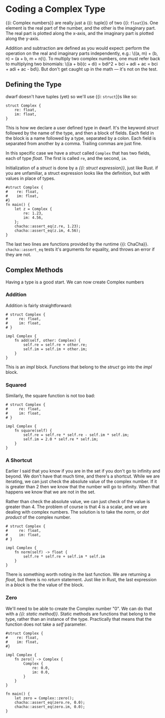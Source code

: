 # Coding a Complex Type

{{i: Complex numbers}} are really just a {{i: tuple}} of two {{i: `float`}}s.
One element is the real part of the number, and the other is the imaginary part.
The real part is plotted along the x-axis, and the imaginary part is plotted along the y-axis.

Addition and subtraction are defined as you would expect: perform the operation on the real and imaginary parts independently, e.g.: \\((a, m) + (b, n) = (a + b, m + n)\\).
To multiply two complex numbers, one must refer back to multiplying two binomials: \\((a + bi)(c + di) = bdi^2 + bci + adi + ac = bci + adi + ac - bd\\).
But don't get caught up in the math — it's not on the test.

## Defining the Type

dwarf doesn't have tuples (yet) so we'll use {{i: `struct`}}s like so:

```dwarf
struct Complex {
    re: float,
    im: float,
}
```

This is how we declare a user defined type in dwarf.
It's the keyword *struct* followed by the name of the type, and then a block of fields.
Each field in the block is a name followed by a type, separated by a colon.
Each field is separated from another by a comma.
Trailing commas are just fine.

In this specific case we have a *struct* called `Complex` that has two fields, each of type *float*.
The first is called `re`, and the second, `im`.

Initialization of a *struct* is done by a *{{i: struct expression}}*, just like Rust.
if you are unfamiliar, a struct expression looks like the definition, but with values in place of types.

```dwarf
#struct Complex {
#    re: float,
#    im: float,
#}
fn main() {
    let z = Complex {
        re: 1.23,
        im: 4.56,
    };
    chacha::assert_eq(z.re, 1.23);
    chacha::assert_eq(z.im, 4.56);
}
```

The last two lines are functions provided by the runtime {{i: ChaCha}}.
`chacha::assert_eq` tests it's arguments for equality, and throws an error if they are not.

## Complex Methods

Having a type is a good start.
We can now create Complex numbers

### Addition

Addition is fairly straightforward:

```dwarf
# struct Complex {
#     re: float,
#     im: float,
# }

impl Complex {
    fn add(self, other: Complex) {
        self.re = self.re + other.re;
        self.im = self.im + other.im;
    }
}
```

This is an *impl* block.
Functions that belong to the *struct* go into the *impl* block.

### Squared

Similarly, the square function is not too bad:

```dwarf
# struct Complex {
#     re: float,
#     im: float,
# }

impl Complex {
    fn square(self) {
        self.re = self.re * self.re - self.im * self.im;
        self.im = 2.0 * self.re * self.im;
    }
}
```

### A Shortcut
Earlier I said that you know if you are in the set if you don't go to infinity and beyond.
We don't have that much time, and there's a shortcut.
While we are iterating, we can just check the absolute value of the complex number.
If it is greater than 2 then we know that the number will go to infinity.
When that happens we know that we are not in the set.

Rather than check the absolute value, we can just check of the value is greater than 4.
The problem of course is that 4 is a scalar, and we are dealing with complex numbers.
The solution is to take the *norm*, or *dot product* of the complex number.

```dwarf
# struct Complex {
#     re: float,
#     im: float,
# }

impl Complex {
    fn norm(self) -> float {
        self.re * self.re + self.im * self.im
    }
}
```

There is something worth noting in the last function.
We are returning a *float*, but there is no *return* statement.
Just like in Rust, the last expression in a *block* is the the value of the block.

### Zero

We'll need to be able to create the Complex number "0".
We can do that with a *{{i: static method}}*.
Static methods are functions that belong to the type, rather than an instance of the type.
Practically that means that the function does not take a *self* parameter.

```dwarf
#struct Complex {
#    re: float,
#    im: float,
#}

impl Complex {
    fn zero() -> Complex {
        Complex {
            re: 0.0,
            im: 0.0,
        }
    }
}

fn main() {
    let zero = Complex::zero();
    chacha::assert_eq(zero.re, 0.0);
    chacha::assert_eq(zero.im, 0.0);
}
```
